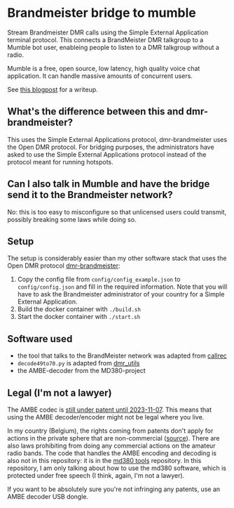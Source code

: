# Brandmeister bridge to mumble

Stream Brandmeister DMR calls using the Simple External Application
terminal protocol. This connects a BrandMeister
DMR talkgroup to a Mumble bot user, enableing
people to listen to a DMR talkgroup without a
radio.

Mumble is a free, open source, low latency, high
quality voice chat application. It can handle
massive amounts of concurrent users.

See [this blogpost](https://redfast00.github.io/05-06-2020/building-a-brandmeister-dmr-bridge.html) for a writeup.

## What's the difference between this and dmr-brandmeister?

This uses the Simple External Applications protocol, dmr-brandmeister uses the Open DMR protocol. For bridging purposes, the administrators have asked to use the Simple External Applications protocol instead of the protocol meant for running hotspots.

## Can I also talk in Mumble and have the bridge send it to the Brandmeister network?

No: this is too easy to misconfigure so that unlicensed users could transmit, possibly breaking some laws while doing so.

## Setup

The setup is considerably easier than my other software stack that uses the Open DMR protocol [dmr-brandmeister](https://github.com/redfast00/dmr-brandmeister):

1. Copy the config file from `config/config_example.json` to `config/config.json` and fill in the required information. Note that you will have to ask the Brandmeister administrator of your country for a Simple External Application.
2. Build the docker container with `./build.sh`
3. Start the docker container with `./start.sh`

## Software used

- the tool that talks to the BrandMeister network was adapted from [callrec](https://github.com/BrandMeister/callrec)
- `decode49to70.py` is adapted from [dmr_utils](https://github.com/n0mjs710/dmr_utils/)
- the AMBE-decoder from the MD380-project

## Legal (I'm not a lawyer)

The AMBE codec is [still under patent until 2023-11-07](https://patents.google.com/patent/EP1420390B1/en). This means that using the AMBE decoder/encoder might not be legal where you live.

In my country (Belgium), the rights coming from patents don't apply for actions in the
private sphere that are non-commercial ([source](https://economie.fgov.be/nl/themas/intellectuele-eigendom/octrooien/beperkingen-en-uitzonderingen)).
There are also laws prohibiting
from doing any commercial actions on the amateur
radio bands. The code that handles the AMBE
encoding and decoding is also not in this
repository: it is in the
[md380 tools](https://github.com/travisgoodspeed/md380tools) repository. In this repository, I am
only talking about how to use the md380 software, which
is protected under free speech (I think, again,
  I'm not a lawyer).

If you want to be absolutely sure you're not
infringing any patents, use an AMBE decoder USB
dongle.
